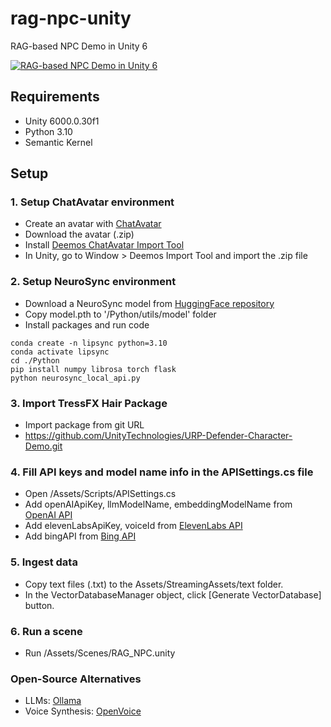 # rag-npc-unity
RAG-based NPC Demo in Unity 6

[![RAG-based NPC Demo in Unity 6](https://img.youtube.com/vi/PWhPxTbGf1U/0.jpg)](https://www.youtube.com/watch?v=PWhPxTbGf1U)

## Requirements ##
- Unity 6000.0.30f1
- Python 3.10
- Semantic Kernel

## Setup ##

### 1. Setup ChatAvatar environment ###
- Create an avatar with [ChatAvatar](https://hyper3d.ai/chatavatar)
- Download the avatar (.zip)
- Install [Deemos ChatAvatar Import Tool](https://deemos.gumroad.com/l/ChatAvatarImportTool-Unity)
- In Unity, go to Window > Deemos Import Tool and import the .zip file 

### 2. Setup NeuroSync environment ###
- Download a NeuroSync model from [HuggingFace repository](https://huggingface.co/AnimaVR/NEUROSYNC_Audio_To_Face_Blendshape)
- Copy model.pth to '/Python/utils/model' folder
- Install packages and run code 
```
conda create -n lipsync python=3.10
conda activate lipsync
cd ./Python
pip install numpy librosa torch flask
python neurosync_local_api.py
```

### 3. Import TressFX Hair Package ###
- Import package from git URL
- https://github.com/UnityTechnologies/URP-Defender-Character-Demo.git

### 4. Fill API keys and model name info in the APISettings.cs file ###
- Open /Assets/Scripts/APISettings.cs
- Add openAIApiKey, llmModelName, embeddingModelName from [OpenAI API](https://openai.com/index/openai-api)
- Add elevenLabsApiKey, voiceId from [ElevenLabs API](https://elevenlabs.io/app/settings/api-keys)
- Add bingAPI from [Bing API](https://portal.azure.com)

### 5. Ingest data ###
- Copy text files (.txt) to the Assets/StreamingAssets/text folder.
- In the VectorDatabaseManager object, click [Generate VectorDatabase] button.

### 6. Run a scene ###
- Run /Assets/Scenes/RAG_NPC.unity

### Open-Source Alternatives ###
- LLMs: [Ollama](https://ollama.com)
- Voice Synthesis: [OpenVoice](https://research.myshell.ai/open-voice)
